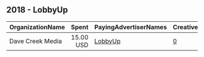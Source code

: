 ## 2018 - LobbyUp 
|OrganizationName|Spent|PayingAdvertiserNames|CreativeUrls|Impressions|Genders|AgeBrackets|CountryCodes|BillingAddresses|CandidateBallotInformation|
|:---|---:|:---|:---|---:|:---|:---|:---|:---|:---|
|Dave Creek Media|15.00 USD|[LobbyUp](2018/LobbyUp.md)|[0](https://www.snap.com/political-ads/asset/ee4a39e2a42c1e9d79d6dfbdce4a0642b95345f4861ec2122d3f4aed4517ee32?mediaType=mp4)|6,616||18-24|united states|"1320 Oak Street,Conway,72034,US"||
